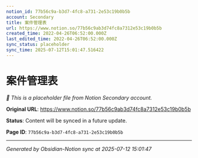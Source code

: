 ```yaml
---
notion_id: 77b56c9a-b3d7-4fc8-a731-2e53c19b0b5b
account: Secondary
title: 案件管理表
url: https://www.notion.so/77b56c9ab3d74fc8a7312e53c19b0b5b
created_time: 2022-04-26T06:52:00.000Z
last_edited_time: 2022-04-26T06:52:00.000Z
sync_status: placeholder
sync_time: 2025-07-12T15:01:47.516422
---
```


# 案件管理表

*🔄 This is a placeholder file from Notion Secondary account.*

**Original URL**: https://www.notion.so/77b56c9ab3d74fc8a7312e53c19b0b5b

**Status**: Content will be synced in a future update.

**Page ID**: `77b56c9a-b3d7-4fc8-a731-2e53c19b0b5b`

---

*Generated by Obsidian-Notion sync at 2025-07-12 15:01:47*

